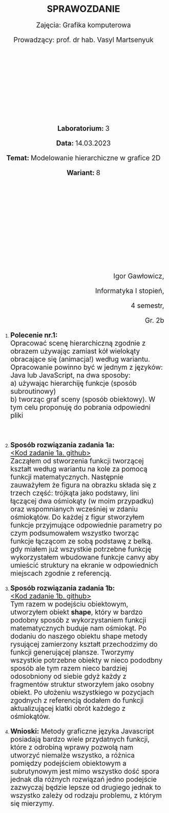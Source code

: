 <style>
  h1,
  h2,
  h3,
  h4 {
    border-bottom: 0;
    display: flex;
    flex-direction: column;
    align-items: center;
    margin-bottom: 0;
    font-weight: bold;
  }
  p{
    font-size: 1.5em;
    margin-bottom: 0;
  }
</style>

<h1>SPRAWOZDANIE</h1>
<p align="center">Zajęcia: Grafika komputerowa</p>
<p align="center">Prowadzący: prof. dr hab. Vasyl Martsenyuk</p>

&nbsp;

&nbsp;

&nbsp;

&nbsp;

&nbsp;

<p align="center"><b>Laboratorium: </b>3</p>
<p align="center"><b>Data: </b>14.03.2023</p>
<p align="center"><b>Temat: </b>Modelowanie hierarchiczne w grafice 2D</p>
<p align="center"><b>Wariant: </b>8</p>

&nbsp;

&nbsp;

&nbsp;

&nbsp;

&nbsp;

&nbsp;

<p align="end">Igor Gawłowicz,</p>
<p align="end">Informatyka I stopień,</p>
<p align="end">4 semestr,</p>
<p align="end">Gr. 2b</p>

<div style="page-break-after: always;"></div>

1.  **Polecenie nr.1:** \
    Opracować scenę hierarchiczną zgodnie z obrazem używając zamiast kół wielokąty obracające się (animacja!) według wariantu. Opracowanie powinno być w jednym z języków: Java lub JavaScript,
    na dwa sposoby: \
    a) używając hierarchiję funkcje (sposób subroutinowy) \
    b) tworząc graf sceny (sposób obiektowy). W tym celu proponuję do pobrania odpowiedni pliki

    &nbsp;

2.  **Sposób rozwiązania zadania 1a:** \
     [<Kod zadanie 1a. github>](https://github.com/Zciwolvo/GrafikaKomputerowa/blob/main/Lab3/SubroutineHierarchy.html) \
     Zacząłem od stworzenia funkcji tworzącej kształt według wariantu na kole za pomocą funkcji matematycznych. Następnie zauważyłem że figura na obrazku składa się z trzech część: trójkąta jako podstawy, lini łączącej dwa ośmiokąty (w moim przypadku) oraz wspomnianych wcześniej w zdaniu ośmiokątów. Do każdej z figur stworzyłem funkcje przyjmujące odpowiednie parametry po czym podsumowałem wszystko tworząc funkcje łączącom ze sobą podstawę z belką. gdy miałem już wszystkie potrzebne funkcję wykorzystałem wbudowane funkcje canvy aby umieścić struktury na ekranie w odpowiednich miejscach zgodnie z referencją.

3.  **Sposób rozwiązania zadania 1b:** \
     [<Kod zadanie 1b. github>](https://github.com/Zciwolvo/GrafikaKomputerowa/blob/main/Lab3/SceneGraph.html) \
    Tym razem w podejściu obiektowym, utworzyłem obiekt **shape**, który w bardzo podobny sposób z wykorzystaniem funkcji matematycznych buduje nam ośmiokąt. Po dodaniu do naszego obiektu shape metody rysującej zamierzony kształt przechodzimy do funkcji generującej plansze. Tworzymy wszystkie potrzebne obiekty w nieco pododbny sposób ale tym razem nieco bardziej odosobniony od siebie gdyż każdy z fragmentów struktur stworzyłem jako osobny obiekt. Po ułożeniu wszystkiego w pozycjach zgodnych z referencją dodałem do funkcji aktualizującej klatki obrót każdego z ośmiokątów.
4.  **Wnioski:**
    Metody graficzne języka Javascript posiadają bardzo wiele przydatnych funkcji, które z odrobiną wprawy pozwolą nam utworzyć niemalże wszystko, a różnica pomiędzy podejściem obiektowym a subrutynowym jest mimo wszystko dość spora jednak dla różnych rozwiązań jedno podejście zazwyczaj będzie lepsze od drugiego jednak to wszystko zależy od rodzaju problemu, z którym się mierzymy.
